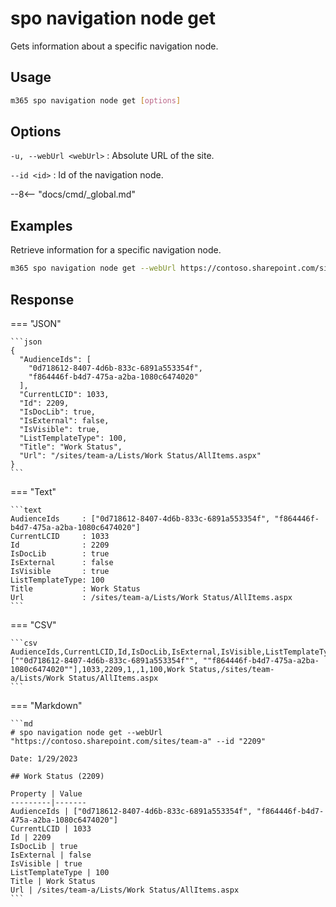 # spo navigation node get

Gets information about a specific navigation node.

## Usage

```sh
m365 spo navigation node get [options]
```

## Options

`-u, --webUrl <webUrl>`
: Absolute URL of the site.

`--id <id>`
: Id of the navigation node.

--8<-- "docs/cmd/_global.md"

## Examples

Retrieve information for a specific navigation node.

```sh
m365 spo navigation node get --webUrl https://contoso.sharepoint.com/sites/team-a --id 2209
```

## Response

=== "JSON"

    ```json
    {
      "AudienceIds": [
        "0d718612-8407-4d6b-833c-6891a553354f",
        "f864446f-b4d7-475a-a2ba-1080c6474020"
      ],
      "CurrentLCID": 1033,
      "Id": 2209,
      "IsDocLib": true,
      "IsExternal": false,
      "IsVisible": true,
      "ListTemplateType": 100,
      "Title": "Work Status",
      "Url": "/sites/team-a/Lists/Work Status/AllItems.aspx"
    }
    ```

=== "Text"

    ```text
    AudienceIds     : ["0d718612-8407-4d6b-833c-6891a553354f", "f864446f-b4d7-475a-a2ba-1080c6474020"]
    CurrentLCID     : 1033
    Id              : 2209
    IsDocLib        : true
    IsExternal      : false
    IsVisible       : true
    ListTemplateType: 100
    Title           : Work Status
    Url             : /sites/team-a/Lists/Work Status/AllItems.aspx
    ```

=== "CSV"

    ```csv
    AudienceIds,CurrentLCID,Id,IsDocLib,IsExternal,IsVisible,ListTemplateType,Title,Url
    [""0d718612-8407-4d6b-833c-6891a553354f"", ""f864446f-b4d7-475a-a2ba-1080c6474020""],1033,2209,1,,1,100,Work Status,/sites/team-a/Lists/Work Status/AllItems.aspx
    ```

=== "Markdown"

    ```md
    # spo navigation node get --webUrl "https://contoso.sharepoint.com/sites/team-a" --id "2209"

    Date: 1/29/2023

    ## Work Status (2209)

    Property | Value
    ---------|-------
    AudienceIds | ["0d718612-8407-4d6b-833c-6891a553354f", "f864446f-b4d7-475a-a2ba-1080c6474020"]
    CurrentLCID | 1033
    Id | 2209
    IsDocLib | true
    IsExternal | false
    IsVisible | true
    ListTemplateType | 100
    Title | Work Status
    Url | /sites/team-a/Lists/Work Status/AllItems.aspx
    ```
